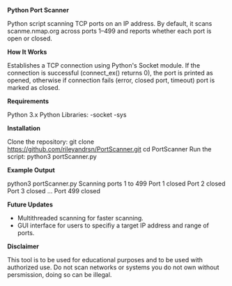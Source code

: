 **Python Port Scanner**

Python script scanning TCP ports on an IP address. By default, it scans scanme.nmap.org across ports 1–499 and reports whether each port is open or closed. 

**How It Works**

Establishes a TCP connection using Python's Socket module. If the connection is successful (connect_ex() returns 0), the port is printed as opened, otherwise if connection fails (error, closed port, timeout) port is marked as closed.

**Requirements**

Python 3.x
Python Libraries:
-socket
-sys

**Installation**

Clone the repository:
git clone https://github.com/rileyandrsn/PortScanner.git
cd PortScanner
Run the script:
python3 portScanner.py


**Example Output**

python3 portScanner.py 
Scanning ports 1 to 499
Port 1 closed
Port 2 closed
Port 3 closed
...
Port 499 closed

**Future Updates**

- Multithreaded scanning for faster scanning.
- GUI interface for users to specifiy a target IP address and range of ports.

**Disclaimer**

This tool is to be used for educational purposes and to be used with authorized use. Do not scan networks or systems you do not own without persmission, doing so can be illegal.
